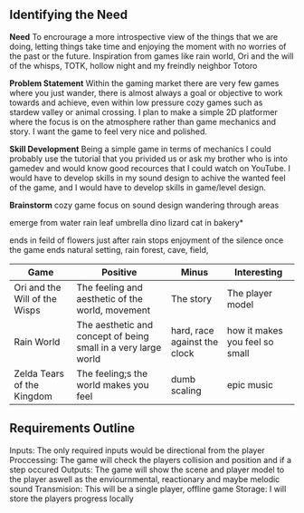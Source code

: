 ## __Identifying the Need__
__Need__
To encrourage a more introspective view of the things that we are doing, letting things take time and enjoying the moment with no worries of the past or the future.
Inspiration from games like rain world, Ori and the will of the whisps, TOTK, hollow night and my freindly neighbor Totoro

__Problem Statement__
Within the gaming market there are very few games where you just wander, there is almost always a goal or objective to work towards and achieve, even within low
pressure cozy games such as stardew valley or animal crossing. I plan to make a simple 2D platformer where the focus is on the atmosphere rather than game mechanics
and story. I want the game to feel very nice and polished.

__Skill Development__
Being a simple game in terms of mechanics I could probably use the tutorial that you privided us or ask my brother who is into gamedev and would know good recources
that I could watch on YouTube. I would have to develop skills in my sound design to achive the wanted feel of the game, and I would have to develop skills in game/level
design.

__Brainstorm__
cozy game
focus on sound design
wandering through areas

emerge from water
rain
leaf umbrella
dino
lizard
cat in bakery*

ends in feild of flowers just after rain stops
enjoyment of the silence once the game ends 
natural setting, rain forest, cave, field, 

|Game|Positive|Minus|Interesting|   
|---|---|---|---|
|Ori and the Will of the Wisps|The feeling and aesthetic of the world, movement|The story|The player model|
|Rain World|The aesthetic and concept of being small in a very large world|hard, race against the clock|how it makes you feel so small|
|Zelda Tears of the Kingdom|The feeling;s the world makes you feel|dumb scaling|epic music|

## __Requirements Outline__

Inputs: The only required inputs would be directional from the player
Proccessing: The game will check the players collision and position and if a step occured
Outputs: The game will show the scene and player model to the player aswell as the enviournmental, reactionary and maybe melodic sound
Transmision: This will be a single player, offline game
Storage: I will store the players progress locally